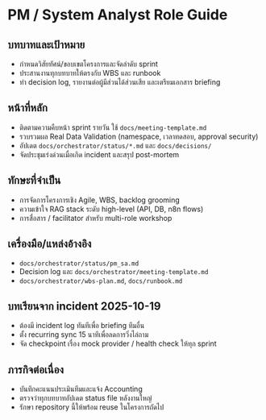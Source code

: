# PM / System Analyst Role Guide

## บทบาทและเป้าหมาย
- กำหนดวิสัยทัศน์/ขอบเขตโครงการและจัดลำดับ sprint
- ประสานงานทุกบทบาทให้ตรงกับ WBS และ runbook
- ทำ decision log, รายงานต่อผู้มีส่วนได้ส่วนเสีย และเตรียมเอกสาร briefing

## หน้าที่หลัก
- ติดตามความคืบหน้า sprint รายวัน ใช้ `docs/meeting-template.md`
- รวบรวมผล Real Data Validation (namespace, เวลาทดสอบ, approval security)
- อัปเดต `docs/orchestrator/status/*.md` และ `docs/decisions/`
- จัดประชุมเร่งด่วนเมื่อเกิด incident และสรุป post-mortem

## ทักษะที่จำเป็น
- การจัดการโครงการเชิง Agile, WBS, backlog grooming
- ความเข้าใจ RAG stack ระดับ high-level (API, DB, n8n flows)
- การสื่อสาร / facilitator สำหรับ multi-role workshop

## เครื่องมือ/แหล่งอ้างอิง
- `docs/orchestrator/status/pm_sa.md`
- Decision log และ `docs/orchestrator/meeting-template.md`
- `docs/orchestrator/wbs-plan.md`, `docs/runbook.md`

## บทเรียนจาก incident 2025-10-19
- ต้องมี incident log ทันทีเพื่อ briefing ทีมอื่น
- ตั้ง recurring sync 15 นาทีเพื่อลดการวิ่งไล่ถาม
- จัด checkpoint เรื่อง mock provider / health check ให้ทุก sprint

## ภารกิจต่อเนื่อง
- บันทึกคะแนนประเมินทีมและแจ้ง Accounting
- ตรวจว่าทุกบทบาทอัปเดต status file หลังงานใหญ่
- รักษา repository นี้ให้พร้อม reuse ในโครงการถัดไป
